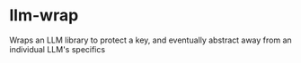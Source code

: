 # llm-wrap
Wraps an LLM library to protect a key, and eventually abstract away from an individual LLM's specifics
